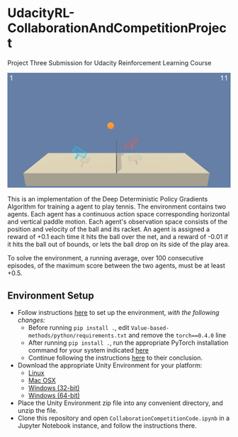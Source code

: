 # UdacityRL-CollaborationAndCompetitionProject
Project Three Submission for Udacity Reinforcement Learning Course

![Screenshot of tennis environment](doc/BannerImage.png)

This is an implementation of the Deep Deterministic Policy Gradients Algorithm for training a agent to play tennis.  The environment contains two agents.  Each agent has a continuous action space corresponding horizontal and vertical paddle motion.  Each agent's observation space consists of the position and velocity of the ball and its racket.  An agent is assigned a reward of +0.1 each time it hits the ball over the net, and a reward of -0.01 if it hits the ball out of bounds, or lets the ball drop on its side of the play area.

To solve the environment, a running average, over 100 consecutive episodes, of the maximum score between the two agents, must be at least +0.5.

## Environment Setup

+ Follow instructions [here](https://github.com/udacity/Value-based-methods#dependencies) to set up the environment, *with the following changes:*
  - Before running `pip install .`, edit `Value-based-methods/python/requirements.txt` and remove the `torch==0.4.0` line
  - After running `pip install .`, run the appropriate PyTorch installation command for your system indicated [here](https://pytorch.org/get-started/locally/)
  - Continue following the instructions [here](https://github.com/udacity/Value-based-methods#dependencies) to their conclusion.
+ Download the appropriate Unity Environment for your platform:
  - [Linux](https://s3-us-west-1.amazonaws.com/udacity-drlnd/P3/Tennis/Tennis_Linux.zip)
  - [Mac OSX](https://s3-us-west-1.amazonaws.com/udacity-drlnd/P3/Tennis/Tennis.app.zip)
  - [Windows (32-bit)](https://s3-us-west-1.amazonaws.com/udacity-drlnd/P3/Tennis/Tennis_Windows_x86.zip)
  - [Windows (64-bit)](https://s3-us-west-1.amazonaws.com/udacity-drlnd/P3/Tennis/Tennis_Windows_x86_64.zip)
+ Place the Unity Environment zip file into any convenient directory, and unzip the file.
+ Clone this repository and open `CollaborationCompetitionCode.ipynb` in a Jupyter Notebook instance, and follow the instructions there.
